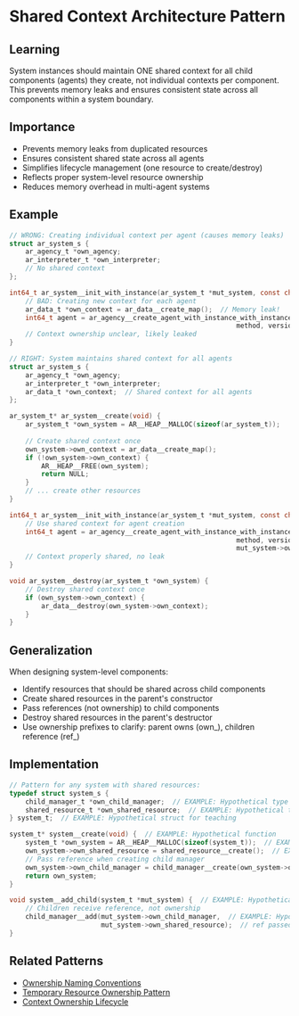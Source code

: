 # Shared Context Architecture Pattern

## Learning
System instances should maintain ONE shared context for all child components (agents) they create, not individual contexts per component. This prevents memory leaks and ensures consistent state across all components within a system boundary.

## Importance
- Prevents memory leaks from duplicated resources
- Ensures consistent shared state across all agents
- Simplifies lifecycle management (one resource to create/destroy)
- Reflects proper system-level resource ownership
- Reduces memory overhead in multi-agent systems

## Example
```c
// WRONG: Creating individual context per agent (causes memory leaks)
struct ar_system_s {
    ar_agency_t *own_agency;
    ar_interpreter_t *own_interpreter;
    // No shared context
};

int64_t ar_system__init_with_instance(ar_system_t *mut_system, const char *method, const char *version) {
    // BAD: Creating new context for each agent
    ar_data_t *own_context = ar_data__create_map();  // Memory leak!
    int64_t agent = ar_agency__create_agent_with_instance_with_instance(mut_system->own_agency, 
                                                         method, version, own_context);
    // Context ownership unclear, likely leaked
}

// RIGHT: System maintains shared context for all agents
struct ar_system_s {
    ar_agency_t *own_agency;
    ar_interpreter_t *own_interpreter;
    ar_data_t *own_context;  // Shared context for all agents
};

ar_system_t* ar_system__create(void) {
    ar_system_t *own_system = AR__HEAP__MALLOC(sizeof(ar_system_t));
    
    // Create shared context once
    own_system->own_context = ar_data__create_map();
    if (!own_system->own_context) {
        AR__HEAP__FREE(own_system);
        return NULL;
    }
    // ... create other resources
}

int64_t ar_system__init_with_instance(ar_system_t *mut_system, const char *method, const char *version) {
    // Use shared context for agent creation
    int64_t agent = ar_agency__create_agent_with_instance_with_instance(mut_system->own_agency, 
                                                         method, version, 
                                                         mut_system->own_context);
    // Context properly shared, no leak
}

void ar_system__destroy(ar_system_t *own_system) {
    // Destroy shared context once
    if (own_system->own_context) {
        ar_data__destroy(own_system->own_context);
    }
}
```

## Generalization
When designing system-level components:
- Identify resources that should be shared across child components
- Create shared resources in the parent's constructor
- Pass references (not ownership) to child components
- Destroy shared resources in the parent's destructor
- Use ownership prefixes to clarify: parent owns (own_), children reference (ref_)

## Implementation
```c
// Pattern for any system with shared resources:
typedef struct system_s {
    child_manager_t *own_child_manager;  // EXAMPLE: Hypothetical type
    shared_resource_t *own_shared_resource;  // EXAMPLE: Hypothetical type - System owns
} system_t;  // EXAMPLE: Hypothetical struct for teaching

system_t* system__create(void) {  // EXAMPLE: Hypothetical function
    system_t *own_system = AR__HEAP__MALLOC(sizeof(system_t));  // EXAMPLE: Using hypothetical type
    own_system->own_shared_resource = shared_resource__create();  // EXAMPLE: Hypothetical function
    // Pass reference when creating child manager
    own_system->own_child_manager = child_manager__create(own_system->own_shared_resource);  // EXAMPLE: Hypothetical function
    return own_system;
}

void system__add_child(system_t *mut_system) {  // EXAMPLE: Hypothetical function
    // Children receive reference, not ownership
    child_manager__add(mut_system->own_child_manager,  // EXAMPLE: Hypothetical function
                       mut_system->own_shared_resource);  // ref passed
}
```

## Related Patterns
- [Ownership Naming Conventions](ownership-naming-conventions.md)
- [Temporary Resource Ownership Pattern](temporary-resource-ownership-pattern.md)
- [Context Ownership Lifecycle](context-ownership-lifecycle.md)